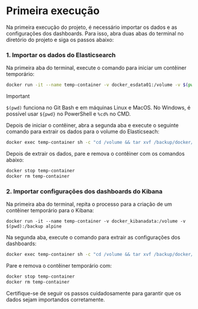 # Primeira execução

Na primeira execução do projeto, é necessário importar os dados e as configurações dos dashboards. Para isso, abra duas abas do terminal no diretório do projeto e siga os passos abaixo:

### 1. Importar os dados do Elasticsearch

Na primeira aba do terminal, execute o comando para iniciar um contêiner temporário:

```bash
docker run -it --name temp-container -v docker_esdata01:/volume -v $(pwd):/backup alpine
```
> [!IMPORTANT]  
> `$(pwd)` funciona no Git Bash e em máquinas Linux e MacOS. No Windows, é possível usar `${pwd}` no PowerShell e `%cd%` no CMD.

Depois de iniciar o contêiner, abra a segunda aba e execute o seguinte comando para extrair os dados para o volume do Elasticseach:

```bash
docker exec temp-container sh -c "cd /volume && tar xvf /backup/docker/backup/esdata01.tar"
```

Depois de extrair os dados, pare e remova o contêiner com os comandos abaixo:

```bash
docker stop temp-container
docker rm temp-container
```

### 2. Importar configurações dos dashboards do Kibana

Na primeira aba do terminal, repita o processo para a criação de um contêiner temporário para o Kibana:

```
docker run -it --name temp-container -v docker_kibanadata:/volume -v $(pwd):/backup alpine
```

Na segunda aba, execute o comando para extrair as configurações dos dashboards:

```bash
docker exec temp-container sh -c "cd /volume && tar xvf /backup/docker/backup/kibanadata.tar"
```

Pare e remova o contêiner temporário com:

```bash
docker stop temp-container
docker rm temp-container
```

Certifique-se de seguir os passos cuidadosamente para garantir que os dados sejam importandos corretamente.